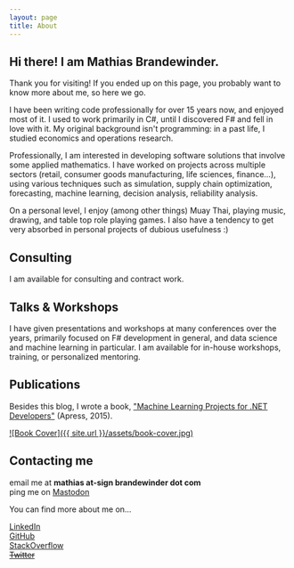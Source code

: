 ```yaml
---
layout: page
title: About
---
```


## Hi there! I am Mathias Brandewinder.

Thank you for visiting! If you ended up on this page, you probably want to know more about me, so here we go.

I have been writing code professionally for over 15 years now, and enjoyed most of it. 
I used to work primarily in C#, until I discovered F# and fell in love with it. 
My original background isn't programming: in a past life, I studied economics and operations research. 

Professionally, I am interested in developing software solutions that involve some applied mathematics. 
I have worked on projects across multiple sectors (retail, consumer goods manufacturing, life sciences, 
finance...), using various techniques such as simulation, supply chain optimization, forecasting, 
machine learning, decision analysis, reliability analysis.

On a personal level, I enjoy (among other things) Muay Thai, playing music, drawing, and table top role playing games. 
I also have a tendency to get very absorbed in personal projects of dubious usefulness :)

## Consulting

I am available for consulting and contract work.

## Talks & Workshops

I have given presentations and workshops at many conferences over the years, primarily 
focused on F# development in general, and data science and machine learning in particular. 
I am available for in-house workshops, training, or personalized mentoring.  

## Publications

Besides this blog, I wrote a book, ["Machine Learning Projects for .NET Developers"](http://www.amazon.com/Machine-Learning-Projects-NET-Developers/dp/1430267674/?tag=mathias-brandewinder-20) (Apress, 2015).

[![Book Cover]({{ site.url }}/assets/book-cover.jpg)](http://www.amazon.com/Machine-Learning-Projects-NET-Developers/dp/1430267674/?tag=mathias-brandewinder-20)

## Contacting me

<i class="fa-solid fa-envelope"></i> email me at <b>mathias at-sign brandewinder dot com</b>  
<i class="fa-brands fa-mastodon"></i> ping me on <a rel="me" href="https://hachyderm.io/@brandewinder">Mastodon</a>  

You can find more about me on...

[<i class="fa-brands fa-linkedin"></i> LinkedIn](https://linkedin.com/in/brandewinder)  
[<i class="fa-brands fa-github"></i> GitHub](https://github.com/mathias-brandewinder)  
[<i class="fa-brands fa-stack-overflow"></i> StackOverflow](https://stackoverflow.com/users/114519/mathias)  
[<i class="fa-brands fa-twitter"></i> <s>Twitter</s>](https://twitter.com/brandewinder)  
